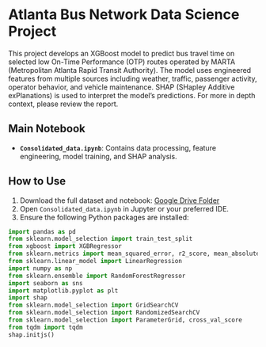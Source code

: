 # Atlanta Bus Network Data Science Project

This project develops an XGBoost model to predict bus travel time on selected low On-Time Performance (OTP) routes operated by MARTA (Metropolitan Atlanta Rapid Transit Authority). The model uses engineered features from multiple sources including weather, traffic, passenger activity, operator behavior, and vehicle maintenance. SHAP (SHapley Additive exPlanations) is used to interpret the model’s predictions. For more in depth context, please review the report. 

## Main Notebook

- **`Consolidated_data.ipynb`**: Contains data processing, feature engineering, model training, and SHAP analysis.

## How to Use

1. Download the full dataset and notebook: [Google Drive Folder](https://drive.google.com/drive/folders/1cQY5cjyrDEXZ-b20WAeYJzlw6TOnhOGP?usp=drive_link)
2. Open `Consolidated_data.ipynb` in Jupyter or your preferred IDE.
3. Ensure the following Python packages are installed:

```python
import pandas as pd
from sklearn.model_selection import train_test_split
from xgboost import XGBRegressor
from sklearn.metrics import mean_squared_error, r2_score, mean_absolute_error, mean_absolute_percentage_error, make_scorer
from sklearn.linear_model import LinearRegression
import numpy as np
from sklearn.ensemble import RandomForestRegressor
import seaborn as sns
import matplotlib.pyplot as plt
import shap
from sklearn.model_selection import GridSearchCV
from sklearn.model_selection import RandomizedSearchCV
from sklearn.model_selection import ParameterGrid, cross_val_score
from tqdm import tqdm
shap.initjs()

